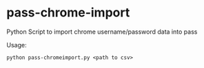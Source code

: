 # pass-chrome-import
Python Script to import chrome username/password data into pass

Usage:
```
python pass-chromeimport.py <path to csv>
```

